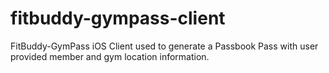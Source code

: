fitbuddy-gympass-client
=======================

FitBuddy-GymPass iOS Client used to generate a Passbook Pass with user provided member and gym location information.
